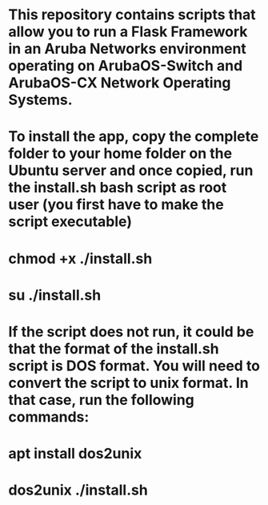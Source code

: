 # This repository contains scripts that allow you to run a Flask Framework in an Aruba Networks environment operating on ArubaOS-Switch and ArubaOS-CX Network Operating Systems.
# To install the app, copy the complete folder to your home folder on the Ubuntu server and once copied, run the install.sh bash script as root user (you first have to make the script executable)
# chmod +x ./install.sh
# su ./install.sh
# If the script does not run, it could be that the format of the install.sh script is DOS format. You will need to convert the script to unix format. In that case, run the following commands:
#
# apt install dos2unix
# dos2unix ./install.sh

